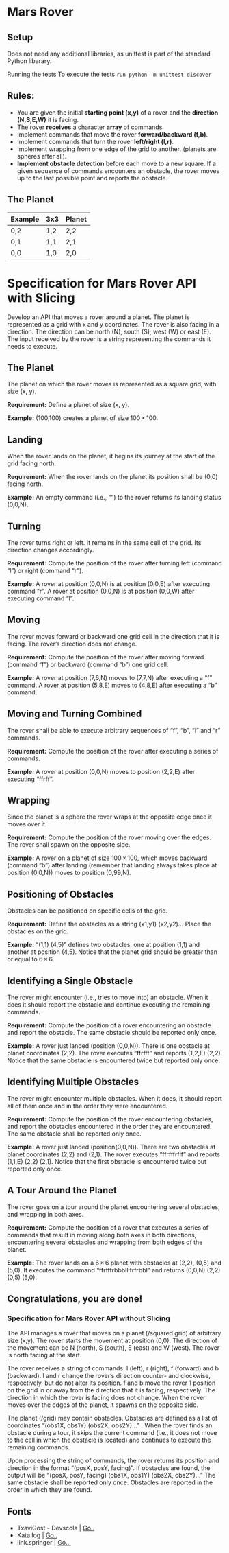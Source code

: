 # Mars Rover

## Setup
Does not need any additional libraries, as unittest is part of the standard Python libarary.

Running the tests
To execute the tests `run python -m unittest discover`


## Rules:

- You are given the initial **starting point (x,y)** of a rover and the **direction (N,S,E,W)** it is facing.
- The rover **receives** a character **array** of commands.
- Implement commands that move the rover **forward/backward (f,b)**.
- Implement commands that turn the rover **left/right (l,r)**.
- Implement wrapping from one edge of the grid to another. (planets are spheres after all).
- **Implement obstacle detection** before each move to a new square. If a given sequence of commands encounters an obstacle, the rover moves up to the last possible point and reports the obstacle.


## The Planet

Example | 3x3 | Planet
--- | --- | ---
0,2 | 1,2 | 2,2
0,1 | 1,1 | 2,1
0,0 | 1,0 | 2,0

# Specification for Mars Rover API with Slicing
Develop an API that moves a rover around a planet. The planet is represented as a grid with x and y coordinates. The rover is also facing in a direction. The direction can be north (N), south (S), west (W) or east (E). The input received by the rover is a string representing the commands it needs to execute.

## The Planet
The planet on which the rover moves is represented as a square grid, with size (x, y).

**Requirement:** Define a planet of size (x, y).

**Example:** (100,100) creates a planet of size 100 × 100.

## Landing
When the rover lands on the planet, it begins its journey at the start of the grid facing north.

**Requirement:** When the rover lands on the planet its position shall be (0,0) facing north.

**Example:** An empty command (i.e., “”) to the rover returns its landing status (0,0,N).

## Turning
The rover turns right or left. It remains in the same cell of the grid. Its direction changes accordingly.

**Requirement:** Compute the position of the rover after turning left (command “l”) or right (command “r”).

**Example:** A rover at position (0,0,N) is at position (0,0,E) after executing command “r”. A rover at position (0,0,N) is at position (0,0,W) after executing command “l”.

## Moving
The rover moves forward or backward one grid cell in the direction that it is facing. The rover’s direction does not change.

**Requirement:** Compute the position of the rover after moving forward (command “f”) or backward (command “b”) one grid cell.

**Example:** A rover at position (7,6,N) moves to (7,7,N) after executing a “f” command. A rover at position (5,8,E) moves to (4,8,E) after executing a “b” command.

## Moving and Turning Combined
The rover shall be able to execute arbitrary sequences of “f”, “b”, “l” and “r” commands.

**Requirement:** Compute the position of the rover after executing a series of commands.

**Example:** A rover at position (0,0,N) moves to position (2,2,E) after executing “ffrff”.

## Wrapping
Since the planet is a sphere the rover wraps at the opposite edge once it moves over it.

**Requirement:** Compute the position of the rover moving over the edges. The rover shall spawn on the opposite side.

**Example:** A rover on a planet of size 100 × 100, which moves backward (command “b”) after landing (remember that landing always takes place at position (0,0,N)) moves to position (0,99,N).

## Positioning of Obstacles
Obstacles can be positioned on specific cells of the grid.

**Requirement:** Define the obstacles as a string (x1,y1) (x2,y2)… Place the obstacles on the grid.

**Example:** “(1,1) (4,5)” defines two obstacles, one at position (1,1) and another at position (4,5). Notice that the planet grid should be greater than or equal to 6 × 6.

## Identifying a Single Obstacle
The rover might encounter (i.e., tries to move into) an obstacle. When it does it should report the obstacle and continue executing the remaining commands.

**Requirement:** Compute the position of a rover encountering an obstacle and report the obstacle. The same obstacle should be reported only once.

**Example:** A rover just landed (position (0,0,N)). There is one obstacle at planet coordinates (2,2). The rover executes “ffrfff” and reports (1,2,E) (2,2). Notice that the same obstacle is encountered twice but reported only once.

## Identifying Multiple Obstacles
The rover might encounter multiple obstacles. When it does, it should report all of them once and in the order they were encountered.

**Requirement:** Compute the position of the rover encountering obstacles, and report the obstacles encountered in the order they are encountered. The same obstacle shall be reported only once.

**Example:** A rover just landed (position(0,0,N)). There are two obstacles at planet coordinates (2,2) and (2,1). The rover executes “ffrfffrflf” and reports (1,1,E) (2,2) (2,1). Notice that the first obstacle is encountered twice but reported only once.

## A Tour Around the Planet
The rover goes on a tour around the planet encountering several obstacles, and wrapping in both axes.

**Requirement:** Compute the position of a rover that executes a series of commands that result in moving along both axes in both directions, encountering several obstacles and wrapping from both edges of the planet.

**Example:** The rover lands on a 6 × 6 planet with obstacles at (2,2), (0,5) and (5,0). It executes the command “ffrfffrbbblllfrfrbbl” and returns (0,0,N) (2,2) (0,5) (5,0).

## Congratulations, you are done!

### Specification for Mars Rover API without Slicing
The API manages a rover that moves on a planet (/squared grid) of arbitrary size (x,y). The rover starts the movement at position (0,0). The direction of the movement can be N (north), S (south), E (east) and W (west). The rover is north facing at the start.

The rover receives a string of commands: l (left), r (right), f (forward) and b (backward). l and r change the rover’s direction counter- and clockwise, respectively, but do not alter its position. f and b move the rover 1 position on the grid in or away from the direction that it is facing, respectively. The direction in which the rover is facing does not change. When the rover moves over the edges of the planet, it spawns on the opposite side.

The planet (/grid) may contain obstacles. Obstacles are defined as a list of coordinates “(obs1X, obs1Y) (obs2X, obs2Y)…” . When the rover finds an obstacle during a tour, it skips the current command (i.e., it does not move to the cell in which the obstacle is located) and continues to execute the remaining commands.

Upon processing the string of commands, the rover returns its position and direction in the format “(posX, posY, facing)”. If obstacles are found, the output will be “(posX, posY, facing) (obs1X, obs1Y) (obs2X, obs2Y)…” The same obstacle shall be reported only once. Obstacles are reported in the order in which they are found.


## Fonts
* TxaviGost - Devscola | [Go..](https://www.youtube.com/watch?v=saNHzjHwbsc) 
* Kata log | [Go..](http://kata-log.rocks/mars-rover-kata)
* link.springer | [Go...](https://link.springer.com/article/10.1007/s10664-016-9471-3)

